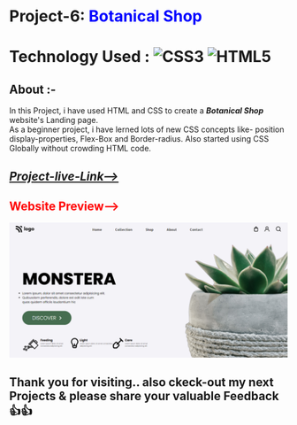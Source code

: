# Project-6: <span style="color:blue"> **Botanical Shop**</span>
# Technology Used : ![CSS3](https://img.shields.io/badge/css3-%231572B6.svg?style=for-the-badge&logo=css3&logoColor=white) ![HTML5](https://img.shields.io/badge/html5-%23E34F26.svg?style=for-the-badge&logo=html5&logoColor=white)

##  **About** :- 
In this Project, i have used HTML and CSS to create a ***Botanical Shop*** website's Landing page.  
As a beginner project, i have lerned lots of new CSS  concepts like- position display-properties, Flex-Box and Border-radius. Also started using CSS Globally without crowding HTML code. 

## [***Project-live-Link-->***](https://botanicalshop.netlify.app/) 

## <span style="color:red"> **Website Preview-->**</span>
![Home-Page](./photos/Thumbnail.png)

## Thank you for visiting.. also ckeck-out my next Projects & please share your valuable Feedback 👍👍    
